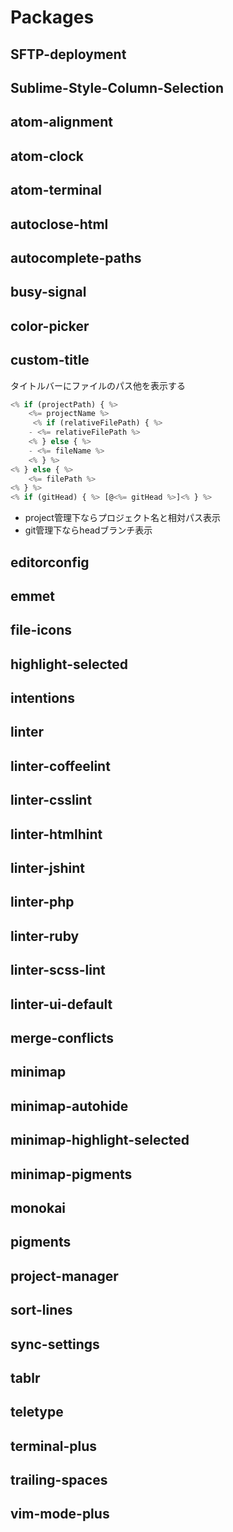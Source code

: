 # Packages

## SFTP-deployment

## Sublime-Style-Column-Selection

## atom-alignment

## atom-clock

## atom-terminal

## autoclose-html

## autocomplete-paths

## busy-signal

## color-picker

## custom-title

タイトルバーにファイルのパス他を表示する

```js
<% if (projectPath) { %>
	<%= projectName %>
	 <% if (relativeFilePath) { %>
	- <%= relativeFilePath %>
	<% } else { %>
	- <%= fileName %>
	<% } %>
<% } else { %>
	<%= filePath %>
<% } %>
<% if (gitHead) { %> [@<%= gitHead %>]<% } %>
```
- project管理下ならプロジェクト名と相対パス表示
- git管理下ならheadブランチ表示


## editorconfig

## emmet

## file-icons

## highlight-selected

## intentions

## linter

## linter-coffeelint

## linter-csslint

## linter-htmlhint

## linter-jshint

## linter-php

## linter-ruby

## linter-scss-lint

## linter-ui-default

## merge-conflicts

## minimap

## minimap-autohide

## minimap-highlight-selected

## minimap-pigments

## monokai

## pigments

## project-manager

## sort-lines

## sync-settings

## tablr

## teletype

## terminal-plus

## trailing-spaces

## vim-mode-plus
